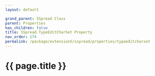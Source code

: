 ```yaml
---
layout: default

grand_parent: SSpread Class
parent: Properties
has_children: false
title: SSpread.TypeEditCharSet Property
nav_order: 174
permalink: /package/extension5/sspread/properties/typeeditcharset
---
```

# {{ page.title }}